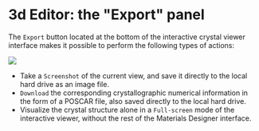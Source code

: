 # 3d Editor: the "Export" panel

The `Export` button <i class="zmdi zmdi-swap-vertical zmdi-hc-border"></i> located at the bottom of the interactive crystal viewer interface makes it possible to perform the following types of actions:

<!-- TODO: this image is too large, make buttons same size as in View Panel -->

<img src="/images/export-features-viewer.png"/>

- Take a `Screenshot` of the current view, and save it directly to the local hard drive as an image file. 
- `Download` the corresponding  crystallographic numerical information in the form of a POSCAR file, also saved directly to the local hard drive. 
- Visualize the crystal structure alone in a `Full-screen` mode of the interactive viewer, without the rest of the Materials Designer interface. 
